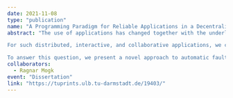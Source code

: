 ```yaml
---
date: 2021-11-08
type: "publication"
name: "A Programming Paradigm for Reliable Applications in a Decentralized Setting"
abstract: "The use of applications has changed together with the underlying computing platform. The modern computer is no longer a big piece of office equipment that is booted to execute a single task producing a single output. Instead, we have many interconnected devices – smartphones, laptops, routers, Internet of Things gadgets, and even some venerable desktop computers we still use to get that heavy work done. Furthermore, ubiquitous connectivity with the Internet, and thus collaboration with other people and their set of devices has drastically changed how people expect applications to work.

For such distributed, interactive, and collaborative applications, we currently lack a declarative fault-tolerant programming paradigm with easy-to-reason high-level guarantees. We want to empower developers from organizations of all sizes to be able to create reliable applications that solve their users needs. Thus, the central question in this thesis is: How to automate fault tolerance for such applications?

To answer this question, we present a novel approach to automatic fault tolerance using a high-level programming paradigm. Our goal is to provide future developers with a paradigm that reduces the challenge posed by failures in interactive applications similar to how a garbage collector reduces the challenge of managing memory. To do so, our programming paradigm abstracts from the notion of changes in data, thus removing the need to handle failure cases differently and providing developers a single set of properties to always rely on."
collaborators:
  - Ragnar Mogk
event: "Dissertation"
link: "https://tuprints.ulb.tu-darmstadt.de/19403/"
---
```


